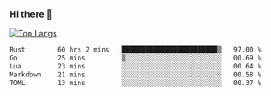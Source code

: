 ### Hi there 👋

<!--
**3Xpl0it3r/3Xpl0it3r** is a ✨ _special_ ✨ repository because its `README.md` (this file) appears on your GitHub profile.

Here are some ideas to get you started:

- 🔭 I’m currently working on ...
- 🌱 I’m currently learning ...
- 👯 I’m looking to collaborate on ...
- 🤔 I’m looking for help with ...
- 💬 Ask me about ...
- 📫 How to reach me: ...
- 😄 Pronouns: ...
- ⚡ Fun fact: ...
-->


[![Top Langs](https://github-readme-stats.vercel.app/api/top-langs/?username=3Xpl0it3r&layout=compact)](https://github.com/3Xpl0it3r/3Xpl0it3r)

<!--START_SECTION:waka-->

```txt
Rust        60 hrs 2 mins   ████████████████████████▒   97.00 %
Go          25 mins         ▒░░░░░░░░░░░░░░░░░░░░░░░░   00.69 %
Lua         23 mins         ░░░░░░░░░░░░░░░░░░░░░░░░░   00.64 %
Markdown    21 mins         ░░░░░░░░░░░░░░░░░░░░░░░░░   00.58 %
TOML        13 mins         ░░░░░░░░░░░░░░░░░░░░░░░░░   00.37 %
```

<!--END_SECTION:waka-->
